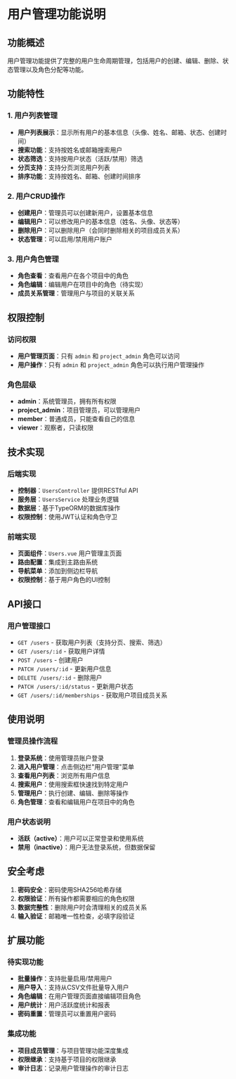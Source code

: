 # 用户管理功能说明

## 功能概述

用户管理功能提供了完整的用户生命周期管理，包括用户的创建、编辑、删除、状态管理以及角色分配等功能。

## 功能特性

### 1. 用户列表管理
- **用户列表展示**：显示所有用户的基本信息（头像、姓名、邮箱、状态、创建时间）
- **搜索功能**：支持按姓名或邮箱搜索用户
- **状态筛选**：支持按用户状态（活跃/禁用）筛选
- **分页支持**：支持分页浏览用户列表
- **排序功能**：支持按姓名、邮箱、创建时间排序

### 2. 用户CRUD操作
- **创建用户**：管理员可以创建新用户，设置基本信息
- **编辑用户**：可以修改用户的基本信息（姓名、头像、状态等）
- **删除用户**：可以删除用户（会同时删除相关的项目成员关系）
- **状态管理**：可以启用/禁用用户账户

### 3. 用户角色管理
- **角色查看**：查看用户在各个项目中的角色
- **角色编辑**：编辑用户在项目中的角色（待实现）
- **成员关系管理**：管理用户与项目的关联关系

## 权限控制

### 访问权限
- **用户管理页面**：只有 `admin` 和 `project_admin` 角色可以访问
- **用户操作**：只有 `admin` 和 `project_admin` 角色可以执行用户管理操作

### 角色层级
- **admin**：系统管理员，拥有所有权限
- **project_admin**：项目管理员，可以管理用户
- **member**：普通成员，只能查看自己的信息
- **viewer**：观察者，只读权限

## 技术实现

### 后端实现
- **控制器**：`UsersController` 提供RESTful API
- **服务层**：`UsersService` 处理业务逻辑
- **数据层**：基于TypeORM的数据库操作
- **权限控制**：使用JWT认证和角色守卫

### 前端实现
- **页面组件**：`Users.vue` 用户管理主页面
- **路由配置**：集成到主路由系统
- **导航菜单**：添加到侧边栏导航
- **权限控制**：基于用户角色的UI控制

## API接口

### 用户管理接口
- `GET /users` - 获取用户列表（支持分页、搜索、筛选）
- `GET /users/:id` - 获取用户详情
- `POST /users` - 创建用户
- `PATCH /users/:id` - 更新用户信息
- `DELETE /users/:id` - 删除用户
- `PATCH /users/:id/status` - 更新用户状态
- `GET /users/:id/memberships` - 获取用户项目成员关系

## 使用说明

### 管理员操作流程
1. **登录系统**：使用管理员账户登录
2. **进入用户管理**：点击侧边栏"用户管理"菜单
3. **查看用户列表**：浏览所有用户信息
4. **搜索用户**：使用搜索框快速找到特定用户
5. **管理用户**：执行创建、编辑、删除等操作
6. **角色管理**：查看和编辑用户在项目中的角色

### 用户状态说明
- **活跃（active）**：用户可以正常登录和使用系统
- **禁用（inactive）**：用户无法登录系统，但数据保留

## 安全考虑

1. **密码安全**：密码使用SHA256哈希存储
2. **权限验证**：所有操作都需要相应的角色权限
3. **数据完整性**：删除用户时会清理相关的成员关系
4. **输入验证**：邮箱唯一性检查，必填字段验证

## 扩展功能

### 待实现功能
- **批量操作**：支持批量启用/禁用用户
- **用户导入**：支持从CSV文件批量导入用户
- **角色编辑**：在用户管理页面直接编辑项目角色
- **用户统计**：用户活跃度统计和报表
- **密码重置**：管理员可以重置用户密码

### 集成功能
- **项目成员管理**：与项目管理功能深度集成
- **权限继承**：支持基于项目的权限继承
- **审计日志**：记录用户管理操作的审计日志
